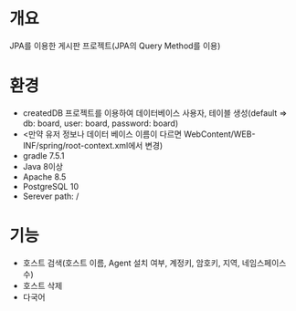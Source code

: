 # 개요
JPA를 이용한 게시판 프로젝트(JPA의 Query Method를 이용)

# 환경
* createdDB 프로젝트를 이용하여 데이터베이스 사용자, 테이블 생성(default => db: board, user: board, password: board)
* <만약 유저 정보나 데이터 베이스 이름이 다르면 WebContent/WEB-INF/spring/root-context.xml에서 변경)
* gradle 7.5.1
* Java 8이상
* Apache 8.5
* PostgreSQL 10
* Serever path: /

# 기능
 - 호스트 검색(호스트 이름, Agent 설치 여부, 계정키, 암호키, 지역, 네임스페이스 수)
 - 호스트 삭제
 - 다국어
